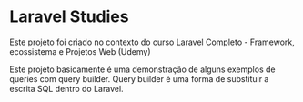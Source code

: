 # Laravel Studies
Este projeto foi criado no contexto do curso Laravel Completo - Framework, ecossistema e Projetos Web (Udemy)

Este projeto basicamente é uma demonstração de alguns exemplos de queries com query builder. Query builder é uma forma de substituir a escrita SQL dentro do Laravel.
